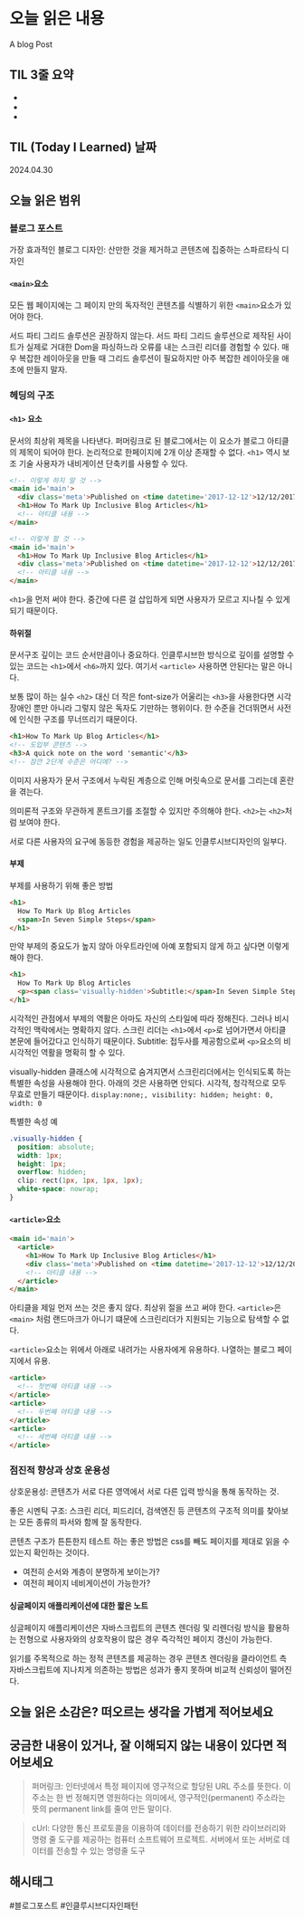 # 오늘 읽은 내용

A blog Post

## TIL 3줄 요약

- 
- 
- 

## TIL (Today I Learned) 날짜

2024.04.30

## 오늘 읽은 범위

### 블로그 포스트

가장 효과적인 블로그 디자인: 산만한 것을 제거하고 콘텐츠에 집중하는 스파르타식 디자인

#### `<main>`요소

모든 웹 페이지에는 그 페이지 만의 독자적인 콘텐츠를 식별하기 위한 `<main>`요소가 있어야 한다.

서드 파티 그리드 솔루션은 권장하지 않는다.
서드 파티 그리드 솔루션으로 제작된 사이트가 실제로 거대한 Dom을 파싱하느라 오류를 내는 스크린 리더를 경험할 수 있다. 매우 복잡한 레이아웃을 만들 때 그리드 솔루션이 필요하지만 아주 복잡한 레이아웃을 애초에 만들지 말자.

### 헤딩의 구조

#### `<h1>` 요소

문서의 최상위 제목을 나타낸다. 퍼머링크로 된 블로그에서는 이 요소가 블로그 아티클의 제목이 되어야 한다.
논리적으로 한페이지에 2개 이상 존재할 수 없다.
`<h1>` 역시 보조 기술 사용자가 내비게이션 단축키를 사용할 수 있다.

```html
<!-- 이렇게 하지 말 것 -->
<main id='main'>
  <div class='meta'>Published on <time datetime='2017-12-12'>12/12/2017</time></div>
  <h1>How To Mark Up Inclusive Blog Articles</h1>
  <!-- 아티클 내용 -->
</main>

<!-- 이렇게 할 것 -->
<main id='main'>
  <h1>How To Mark Up Inclusive Blog Articles</h1>
  <div class='meta'>Published on <time datetime='2017-12-12'>12/12/2017</time></div>
  <!-- 아티클 내용 -->
</main>
```

`<h1>`을 먼저 써야 한다. 중간에 다른 걸 삽입하게 되면 사용자가 모르고 지나칠 수 있게 되기 때문이다.

#### 하위절

문서구조 깊이는 코드 순서만큼이나 중요하다.
인클루시브한 방식으로 깊이를 설명할 수 있는 코드는 `<h1>`에서 `<h6>`까지 있다.
여기서 `<article>` 사용하면 안된다는 말은 아니다.

보통 많이 하는 실수
`<h2>` 대신 더 작은 font-size가 어울리는 `<h3>`을 사용한다면 시각장애인 뿐만 아니라 그렇지 않은 독자도 기만하는 행위이다.
한 수준을 건더뛰면서 사전에 인식한 구조를 무너뜨리기 때문이다.

```html
<h1>How To Mark Up Blog Articles</h1>
<!-- 도입부 콘텐츠 -->
<h3>A quick note on the word 'semantic'</h3>
<!-- 잠깐 2단계 수준은 어디에? -->
```

이미지
사용자가 문서 구조에서 누락된 계층으로 인해 머릿속으로 문서를 그리는데 혼란을 겪는다.

의미론적 구조와 무관하게 폰트크기를 조절할 수 있지만 주의해야 한다.
`<h2>`는 `<h2>`처럼 보여야 한다.

서로 다른 사용자의 요구에 동등한 경험을 제공하는 일도 인클루시브디자인의 일부다.

#### 부제

부제를 사용하기 위해 좋은 방법

```html
<h1>
  How To Mark Up Blog Articles
  <span>In Seven Simple Steps</span>
</h1>
```

만약 부제의 중요도가 높지 않아 아우트라인에 아예 포함되지 않게 하고 싶다면 이렇게 해야 한다.
```html
<h1>
  How To Mark Up Blog Articles
  <p><span class='visually-hidden'>Subtitle:</span>In Seven Simple Steps</p>
</h1>
```

시각적인 관점에서 부제의 역활은 아마도 자신의 스타일에 따라 정해진다.
그러나 비시각적인 맥락에서는 명확하지 않다. 
스크린 리더는 `<h1>`에서 `<p>`로 넘어가면서 아티클 본문에 들어갔다고 인식하기 때문이다. Subtitle: 접두사를 제공함으로써 `<p>`요소의 비시각적인 역활을 명확히 할 수 있다.

visually-hidden 클래스에 시각적으로 숨겨지면서 스크린리더에서는 인식되도록 하는 특별한 속성을 사용해야 한다. 
아래의 것은 사용하면 안되다. 시각적, 청각적으로 모두 무효로 만들기 때문이다.
<code>display:none;, visibility: hidden; height: 0, width: 0</code> 

특별한 속성 예
```css
.visually-hidden {
  position: absolute;
  width: 1px;
  height: 1px;
  overflow: hidden;
  clip: rect(1px, 1px, 1px, 1px);
  white-space: nowrap;
}
```

#### `<article>`요소

```html
<main id='main'>
  <article>
    <h1>How To Mark Up Inclusive Blog Articles</h1>
    <div class='meta'>Published on <time datetime='2017-12-12'>12/12/2017</time></div>
    <!-- 아티클 내용 -->
  </article>
</main>
```

아티클을 제일 먼저 쓰는 것은 좋지 않다.
최상위 절을 쓰고 써야 한다.
`<article>`은 `<main>` 처럼 랜드마크가 아니기 떄문에 스크린리더가 지원되는 기능으로 탐색할 수 없다.

`<article>`요소는 위에서 아래로 내려가는 사용자에게 유용하다. 나열하는 블로그 페이지에서 유용.

```html
<article>
  <!-- 첫번째 아티클 내용 -->
</article>
<article>
  <!-- 두번째 아티클 내용 -->
</article>
<article>
  <!-- 세번째 아티클 내용 -->
</article>
```

### 점진적 향상과 상호 운용성

상호운용성: 콘텐츠가 서로 다른 영역에서 서로 다른 입력 방식을 통해 동작하는 것.

좋은 시멘틱 구조: 스크린 리더, 피드리더, 검색엔진 등 콘텐츠의 구조적 의미를 찾아보는 모든 종류의 파서와 함께 잘 동작한다.

콘텐츠 구조가 튼튼한지 테스트 하는 좋은 방법은 css를 빼도 페이지를 제대로 읽을 수 있는지 확인하는 것이다.

- 여전히 순서와 계층이 분명하게 보이는가?
- 여전히 페이지 네비게이션이 가능한가?

#### 싱글페이지 애플리케이션에 대한 짧은 노트
싱글페이지 애플리케이션은 자바스크립트의 콘텐츠 렌더링 및 리렌더링 방식을 활용하는 전형으로 사용자와의 상호작용이 많은 경우 즉각적인 페이지 갱신이 가능한다.

읽기를 주목적으로 하는 정적 콘텐츠를 제공하는 경우 콘텐츠 렌더링을 클라이언트 측 자바스크립트에 지나치게 의존하는 방법은 성과가 좋지 못하며 비교적 신뢰성이 떨어진다.

## 오늘 읽은 소감은? 떠오르는 생각을 가볍게 적어보세요


## 궁금한 내용이 있거나, 잘 이해되지 않는 내용이 있다면 적어보세요

> 퍼머링크:  인터넷에서 특정 페이지에 영구적으로 할당된 URL 주소를 뜻한다. 이 주소는 한 번 정해지면 영원하다는 의미에서, 영구적인(permanent) 주소라는 뜻의 permanent link를 줄여 만든 말이다.

> cUrl: 다양한 통신 프로토콜을 이용하여 데이터를 전송하기 위한 라이브러리와 명령 줄 도구를 제공하는 컴퓨터 소프트웨어 프로젝트.
> 서버에서 또는 서버로 데이터를 전송할 수 있는 명령줄 도구

## 해시태그

#블로그포스트 #인클루시브디자인패턴